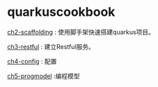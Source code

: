 # quarkuscookbook

[ch2-scaffolding](./ch2-scaffolding/README.md) : 使用脚手架快速搭建quarkus项目。

[ch3-restful](./ch3-restful/README.md) : 建立Restful服务。

[ch4-config](./ch4-config/README.md) : 配置

[ch5-progmodel](./ch5-progmodel/READEME.md) :编程模型
